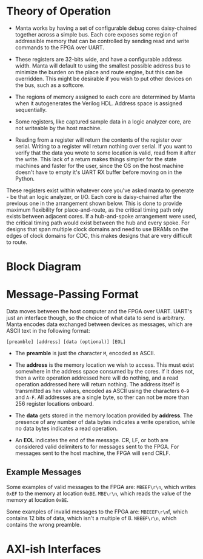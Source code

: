 # Theory of Operation

- Manta works by having a set of configurable debug cores daisy-chained together across a simple bus. Each core exposes some region of addressible memory that can be controlled by sending read and write commands to the FPGA over UART.

- These registers are 32-bits wide, and have a configurable address width. Manta will default to using the smallest possible address bus to minimize the burden on the place and route engine, but this can be overridden. This might be desirable if you wish to put other devices on the bus, such as a softcore.

- The regions of memory assigned to each core are determined by Manta when it autogenerates the Verilog HDL. Address space is assigned sequentially.

- Some registers, like captured sample data in a logic analyzer core, are not writeable by the host machine.

- Reading from a register will return the contents of the register over serial. Writing to a register will return nothing over serial. If you want to verify that the data you wrote to some location is valid, read from it after the write. This lack of a return makes things simpler for the state machines and faster for the user, since the OS on the host machine doesn't have to empty it's UART RX buffer before moving on in the Python.

These registers exist within whatever core you've asked manta to generate - be that an logic analyzer, or I/O. Each core is daisy-chained after the previous one in the arrangement shown below. This is done to provide maximum flexibility for place-and-route, as the critical timing path only exists between adjacent cores. If a hub-and-spoke arrangement were used, the critical timing path would exist between the hub and every spoke. For designs that span multiple clock domains and need to use BRAMs on the edges of clock domains for CDC, this makes designs that are very difficult to route. 

# Block Diagram



# Message-Passing Format

Data moves between the host computer and the FPGA over UART. UART's just an interface though, so the choice of what data to send is arbitrary. Manta encodes data exchanged between devices as messages, which are ASCII text in the following format:

```[preamble] [address] [data (optional)] [EOL]``` 

- The __preamble__ is just the character `M`, encoded as ASCII.

- The __address__ is the memory location we wish to access. This must exist somewhere in the address space consumed by the cores. If it does not, then a write operation addressed here will do nothing, and a read operation addressed here will return nothing. The address itself is transmitted as hex values, encoded as ASCII using the characters `0-9` and `A-F`. All addresses are a single byte, so ther can not be more than 256 register locations onboard.

- The __data__ gets stored in the memory location provided by __address__. The presence of any number of data bytes indicates a write operation, while no data bytes indicates a read operation.

- An __EOL__ indicates the end of the message. CR, LF, or both are considered valid delimiters to for messages sent to the FPGA. For messages sent to the host machine, the FPGA will send CRLF.

## Example Messages

Some examples of valid messages to the FPGA are:
```MBEEF\r\n```, which writes `0xEF` to the memory at location `0xBE`.
```MBE\r\n```, which reads the value of the memory at location `0xBE`.

Some examples of invalid messages to the FPGA are:
```MBEEEF\r\n```f, which contains 12 bits of data, which isn't a multiple of 8.
```NBEEF\r\n```, which contains the wrong preamble.


# AXI-ish Interfaces